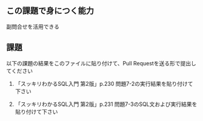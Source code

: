 ## この課題で身につく能力

副問合せを活用できる

## 課題

以下の課題の結果をこのファイルに貼り付けて、Pull Requestを送る形で提出してください

1. 「スッキリわかるSQL入門 第2版」p.230 問題7-2の実行結果を貼り付けて下さい

2. 「スッキリわかるSQL入門 第2版」p.231 問題7-3のSQL文および実行結果を貼り付けて下さい

